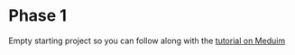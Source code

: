 # Phase 1

Empty starting project so you can follow along with the [tutorial on Meduim](https://medium.com/@dane.mackier/breaking-down-tiktoks-ui-using-flutter-8489fe4ad944)
